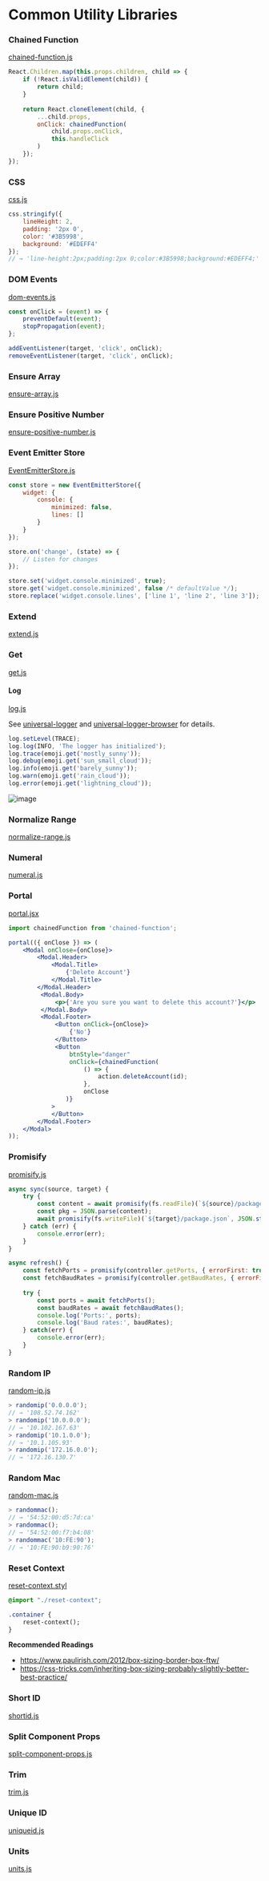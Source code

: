 # Common Utility Libraries

### Chained Function
[chained-function.js](src/chained-function.js)

```js
React.Children.map(this.props.children, child => {
    if (!React.isValidElement(child)) {
        return child;
    }
    
    return React.cloneElement(child, {
        ...child.props,
        onClick: chainedFunction(
            child.props.onClick,
            this.handleClick
        )
    });
});
```

### CSS
[css.js](src/css.js)

```js
css.stringify({
    lineHeight: 2,
    padding: '2px 0',
    color: '#3B5998',
    background: '#EDEFF4'
});
// → 'line-height:2px;padding:2px 0;color:#3B5998;background:#EDEFF4;'
```

### DOM Events
[dom-events.js](src/dom-events.js)

```js
const onClick = (event) => {
    preventDefault(event);
    stopPropagation(event);
};

addEventListener(target, 'click', onClick);
removeEventListener(target, 'click', onClick);
```

### Ensure Array
[ensure-array.js](src/ensure-array.js)

### Ensure Positive Number
[ensure-positive-number.js](src/ensure-positive-number.js)

### Event Emitter Store
[EventEmitterStore.js](src/EventEmitterStore.js)

```js
const store = new EventEmitterStore({
    widget: {
        console: {
            minimized: false,
            lines: []
        }
    }
});

store.on('change', (state) => {
    // Listen for changes
});

store.set('widget.console.minimized', true);
store.get('widget.console.minimized', false /* defaultValue */);
store.replace('widget.console.lines', ['line 1', 'line 2', 'line 3']);
```

### Extend
[extend.js](src/extend.js)

### Get
[get.js](src/get.js)

#### Log
[log.js](src/log.js)

See [universal-logger](https://github.com/cheton/universal-logger) and [universal-logger-browser](https://github.com/cheton/universal-logger-browser) for details.

```js
log.setLevel(TRACE);
log.log(INFO, 'The logger has initialized');
log.trace(emoji.get('mostly_sunny'));
log.debug(emoji.get('sun_small_cloud'));
log.info(emoji.get('barely_sunny'));
log.warn(emoji.get('rain_cloud'));
log.error(emoji.get('lightning_cloud'));
```

![image](https://cloud.githubusercontent.com/assets/447801/25939476/96bd5568-3665-11e7-9b6f-b96fe0dc73d8.png)

### Normalize Range
[normalize-range.js](src/normalize-range.js)

### Numeral
[numeral.js](src/numeral.js)

### Portal
[portal.jsx](src/portal.jsx)

```jsx
import chainedFunction from 'chained-function';

portal(({ onClose }) => (
    <Modal onClose={onClose}>
        <Modal.Header>
            <Modal.Title>
                {'Delete Account'}
            </Modal.Title>
        </Modal.Header>
         <Modal.Body>
             <p>{'Are you sure you want to delete this account?'}</p>
         </Modal.Body>
         <Modal.Footer>
             <Button onClick={onClose}>
                 {'No'}
             </Button>
             <Button
                 btnStyle="danger"
                 onClick={chainedFunction(
                     () => {
                         action.deleteAccount(id);
                     },
                     onClose
                )}
            >
            </Button>
        </Modal.Footer>
    </Modal>
));
```

### Promisify
[promisify.js](src/promisify.js)

```js
async sync(source, target) {
    try {
        const content = await promisify(fs.readFile)(`${source}/package.json`, 'utf8');
        const pkg = JSON.parse(content);
        await promisify(fs.writeFile)(`${target}/package.json`, JSON.stringify(pkg, null, 4), 'utf8');
    } catch (err) {
        console.error(err);
    }
}
```

```js
async refresh() {
    const fetchPorts = promisify(controller.getPorts, { errorFirst: true, thisArg: controller });
    const fetchBaudRates = promisify(controller.getBaudRates, { errorFirst: false, thisArg: controller });
    
    try {
        const ports = await fetchPorts();
        const baudRates = await fetchBaudRates();
        console.log('Ports:', ports);
        console.log('Baud rates:', baudRates);
    } catch(err) {
        console.error(err);
    }
}
```

### Random IP
[random-ip.js](src/random-ip.js)

```js
> randomip('0.0.0.0');
// → '108.52.74.162'
> randomip('10.0.0.0');
// → '10.102.167.63'
> randomip('10.1.0.0');
// → '10.1.105.93'
> randomip('172.16.0.0');
// → '172.16.130.7'
```

### Random Mac
[random-mac.js](src/random-mac.js)

```js
> randommac();
// → '54:52:00:d5:7d:ca'
> randommac();
// → '54:52:00:f7:b4:08'
> randommac('10:FE:90');
// → '10:FE:90:b9:90:76'
```

### Reset Context
[reset-context.styl](src/reset-context.styl)

```css
@import "./reset-context";

.container {
    reset-context();
}
```

**Recommended Readings**
* https://www.paulirish.com/2012/box-sizing-border-box-ftw/
* https://css-tricks.com/inheriting-box-sizing-probably-slightly-better-best-practice/

### Short ID
[shortid.js](src/shortid.js)

### Split Component Props
[split-component-props.js](src/split-component-props.js)

### Trim
[trim.js](src/trim.js)

### Unique ID
[uniqueid.js](src/uniqueid.js)

### Units
[units.js](src/units.js)
